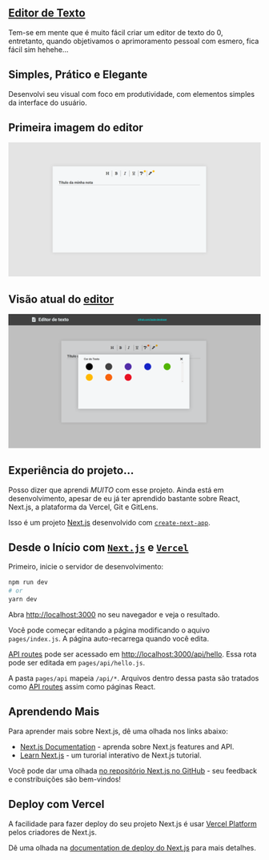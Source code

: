 ## [Editor de Texto](https://text-editor-weld.vercel.app/)

Tem-se em mente que é muito fácil criar um editor de texto do 0, entretanto, quando objetivamos o aprimoramento pessoal com esmero, fica fácil sim hehehe...

## Simples, Prático e Elegante
Desenvolvi seu visual com foco em produtividade, com elementos simples da interface do usuário.

## Primeira imagem do editor
  <img src='https://github.com/laube-developer/text-editor/blob/master/editor.png'>

## Visão atual do [editor](https://text-editor-weld.vercel.app/)

  <img src='https://github.com/laube-developer/text-editor/blob/master/editor2.png'>



## Experiência do projeto...

Posso dizer que aprendi *MUITO* com esse projeto. Ainda está em desenvolvimento, apesar de eu já ter aprendido bastante sobre React, Next.js, a plataforma da Vercel, Git e GitLens. 







Isso é um projeto [Next.js](https://nextjs.org/) desenvolvido com [`create-next-app`](https://github.com/vercel/next.js/tree/canary/packages/create-next-app).

## Desde o Início com [`Next.js`](https://nextjs.org/) e [`Vercel`](https://vercel.com/)

Primeiro, inicie o servidor de desenvolvimento:

```bash
npm run dev
# or
yarn dev
```

Abra [http://localhost:3000](http://localhost:3000) no seu navegador e veja o resultado.

Você pode começar editando a página modificando o aquivo `pages/index.js`. A página auto-recarrega quando você edita.

[API routes](https://nextjs.org/docs/api-routes/introduction) pode ser acessado em  [http://localhost:3000/api/hello](http://localhost:3000/api/hello). Essa rota pode ser editada em `pages/api/hello.js`.

A pasta `pages/api` mapeia `/api/*`. Arquivos dentro dessa pasta são tratados como [API routes](https://nextjs.org/docs/api-routes/introduction) assim como páginas React.

## Aprendendo Mais

Para aprender mais sobre Next.js, dê uma olhada nos links abaixo:

- [Next.js Documentation](https://nextjs.org/docs) - aprenda sobre Next.js features and API.
- [Learn Next.js](https://nextjs.org/learn) - um turorial interativo de Next.js tutorial.

Você pode dar uma olhada [no repositório Next.js no GitHub](https://github.com/vercel/next.js/) - seu feedback e constribuições são bem-vindos!

## Deploy com Vercel

A facilidade para fazer deploy do seu projeto Next.js é usar [Vercel Platform](https://vercel.com/new?utm_medium=default-template&filter=next.js&utm_source=create-next-app&utm_campaign=create-next-app-readme) pelos criadores de Next.js.

Dê uma olhada na [documentation de deploy do Next.js](https://nextjs.org/docs/deployment) para mais detalhes.
